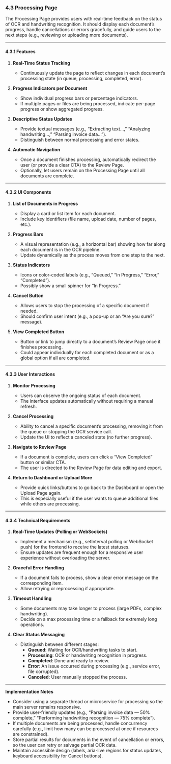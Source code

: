 ### 4.3 Processing Page

The Processing Page provides users with real-time feedback on the status of OCR and handwriting recognition. It should display each document’s progress, handle cancellations or errors gracefully, and guide users to the next steps (e.g., reviewing or uploading more documents).

---

#### 4.3.1 Features

1. **Real-Time Status Tracking**  
   - Continuously update the page to reflect changes in each document’s processing state (in queue, processing, completed, error).

2. **Progress Indicators per Document**  
   - Show individual progress bars or percentage indicators.  
   - If multiple pages or files are being processed, indicate per-page progress or show aggregated progress.

3. **Descriptive Status Updates**  
   - Provide textual messages (e.g., “Extracting text…,” “Analyzing handwriting…,” “Parsing invoice data…”).  
   - Distinguish between normal processing and error states.

4. **Automatic Navigation**  
   - Once a document finishes processing, automatically redirect the user (or provide a clear CTA) to the Review Page.  
   - Optionally, let users remain on the Processing Page until all documents are complete.

---

#### 4.3.2 UI Components

1. **List of Documents in Progress**  
   - Display a card or list item for each document.  
   - Include key identifiers (file name, upload date, number of pages, etc.).

2. **Progress Bars**  
   - A visual representation (e.g., a horizontal bar) showing how far along each document is in the OCR pipeline.  
   - Update dynamically as the process moves from one step to the next.

3. **Status Indicators**  
   - Icons or color-coded labels (e.g., “Queued,” “In Progress,” “Error,” “Completed”).  
   - Possibly show a small spinner for “In Progress.”

4. **Cancel Button**  
   - Allows users to stop the processing of a specific document if needed.  
   - Should confirm user intent (e.g., a pop-up or an “Are you sure?” message).

5. **View Completed Button**  
   - Button or link to jump directly to a document’s Review Page once it finishes processing.  
   - Could appear individually for each completed document or as a global option if all are completed.

---

#### 4.3.3 User Interactions

1. **Monitor Processing**  
   - Users can observe the ongoing status of each document.  
   - The interface updates automatically without requiring a manual refresh.

2. **Cancel Processing**  
   - Ability to cancel a specific document’s processing, removing it from the queue or stopping the OCR service call.  
   - Update the UI to reflect a canceled state (no further progress).

3. **Navigate to Review Page**  
   - If a document is complete, users can click a “View Completed” button or similar CTA.  
   - The user is directed to the Review Page for data editing and export.

4. **Return to Dashboard or Upload More**  
   - Provide quick links/buttons to go back to the Dashboard or open the Upload Page again.  
   - This is especially useful if the user wants to queue additional files while others are processing.

---

#### 4.3.4 Technical Requirements

1. **Real-Time Updates (Polling or WebSockets)**  
   - Implement a mechanism (e.g., setInterval polling or WebSocket push) for the frontend to receive the latest statuses.  
   - Ensure updates are frequent enough for a responsive user experience without overloading the server.

2. **Graceful Error Handling**  
   - If a document fails to process, show a clear error message on the corresponding item.  
   - Allow retrying or reprocessing if appropriate.

3. **Timeout Handling**  
   - Some documents may take longer to process (large PDFs, complex handwriting).  
   - Decide on a max processing time or a fallback for extremely long operations.

4. **Clear Status Messaging**  
   - Distinguish between different stages:  
     - **Queued**: Waiting for OCR/handwriting tasks to start.  
     - **Processing**: OCR or handwriting recognition in progress.  
     - **Completed**: Done and ready to review.  
     - **Error**: An issue occurred during processing (e.g., service error, file corrupted).  
     - **Canceled**: User manually stopped the process.

---

**Implementation Notes**  
- Consider using a separate thread or microservice for processing so the main server remains responsive.  
- Provide user-friendly updates (e.g., “Parsing invoice data — 50% complete,” “Performing handwriting recognition — 75% complete”).  
- If multiple documents are being processed, handle concurrency carefully (e.g., limit how many can be processed at once if resources are constrained).  
- Store partial results for documents in the event of cancellation or errors, so the user can retry or salvage partial OCR data.  
- Maintain accessible design (labels, aria-live regions for status updates, keyboard accessibility for Cancel buttons).
